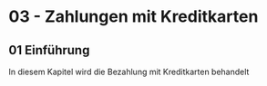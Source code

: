 # 03 - Zahlungen mit Kreditkarten

## <a name="start"></a> 01 Einführung

In diesem Kapitel wird die Bezahlung mit Kreditkarten behandelt

